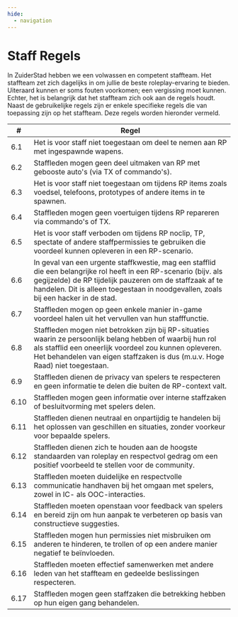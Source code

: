 ```yaml
---
hide:
  - navigation
---
```


# Staff Regels
In ZuiderStad hebben we een volwassen en competent staffteam. Het staffteam zet zich dagelijks in om jullie de beste roleplay-ervaring te bieden. Uiteraard kunnen er soms fouten voorkomen; een vergissing moet kunnen. Echter, het is belangrijk dat het staffteam zich ook aan de regels houdt. Naast de gebruikelijke regels zijn er enkele specifieke regels die van toepassing zijn op het staffteam. Deze regels worden hieronder vermeld.
<table>
<thead><th>#</th><th>Regel</th></tr></thead><tbody>
 <tr><td>6.1</td><td>Het is voor staff niet toegestaan om deel te nemen aan RP met ingespawnde wapens.</td></tr>
 <tr><td>6.2</td><td>Staffleden mogen geen deel uitmaken van RP met gebooste auto's (via TX of commando's).</td></tr>
 <tr><td>6.3</td><td>Het is voor staff niet toegestaan om tijdens RP items zoals voedsel, telefoons, prototypes of andere items in te spawnen.</td></tr>
 <tr><td>6.4</td><td>Staffleden mogen geen voertuigen tijdens RP repareren via commando's of TX.</td></tr>
 <tr><td>6.5</td><td>Het is voor staff verboden om tijdens RP noclip, TP, spectate of andere staffpermissies te gebruiken die voordeel kunnen opleveren in een RP-scenario.</td></tr>
 <tr><td>6.6</td><td>In geval van een urgente staffkwestie, mag een stafflid die een belangrijke rol heeft in een RP-scenario (bijv. als gegijzelde) de RP tijdelijk pauzeren om de staffzaak af te handelen. Dit is alleen toegestaan in noodgevallen, zoals bij een hacker in de stad.</td></tr>
 <tr><td>6.7</td><td>Staffleden mogen op geen enkele manier in-game voordeel halen uit het vervullen van hun stafffunctie.</td></tr>
 <tr><td>6.8</td><td>Staffleden mogen niet betrokken zijn bij RP-situaties waarin ze persoonlijk belang hebben of waarbij hun rol als stafflid een oneerlijk voordeel zou kunnen opleveren. Het behandelen van eigen staffzaken is dus (m.u.v. Hoge Raad) niet toegestaan.</td></tr>
 <tr><td>6.9</td><td>Staffleden dienen de privacy van spelers te respecteren en geen informatie te delen die buiten de RP-context valt.</td></tr>
 <tr><td>6.10</td><td>Staffleden mogen geen informatie over interne staffzaken of besluitvorming met spelers delen.</td></tr>
 <tr><td>6.11</td><td>Staffleden dienen neutraal en onpartijdig te handelen bij het oplossen van geschillen en situaties, zonder voorkeur voor bepaalde spelers.</td></tr>
 <tr><td>6.12</td><td>Staffleden dienen zich te houden aan de hoogste standaarden van roleplay en respectvol gedrag om een positief voorbeeld te stellen voor de community.</td></tr>
 <tr><td>6.13</td><td>Staffleden moeten duidelijke en respectvolle communicatie handhaven bij het omgaan met spelers, zowel in IC- als OOC-interacties.</td></tr>
 <tr><td>6.14</td><td>Staffleden moeten openstaan voor feedback van spelers en bereid zijn om hun aanpak te verbeteren op basis van constructieve suggesties.</td></tr>
 <tr><td>6.15</td><td>Staffleden mogen hun permissies niet misbruiken om anderen te hinderen, te trollen of op een andere manier negatief te beïnvloeden.</td></tr>
 <tr><td>6.16</td><td>Staffleden moeten effectief samenwerken met andere leden van het staffteam en gedeelde beslissingen respecteren.</td></tr>
 <tr><td>6.17</td><td>Staffleden mogen geen staffzaken die betrekking hebben op hun eigen gang behandelen.</td></tr>
</tbody></table>
